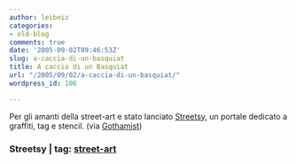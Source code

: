 ```yaml
---
author: leibniz
categories:
- old-blog
comments: true
date: '2005-09-02T09:46:53Z'
slug: a-caccia-di-un-basquiat
title: A caccia di un Basquiat
url: "/2005/09/02/a-caccia-di-un-basquiat/"
wordpress_id: 106

---
```

Per gli amanti della street-art e stato lanciato [Streetsy](http://www.streetsy.com/), un portale dedicato a graffiti, tag e stencil. (via [Gothamist](http://www.gothamist.com/archives/2005/09/01/let_your_street_art_freak_flag_fly.php))  



### Streetsy | tag: [street-art](http://www.technorati.com/tags/street-art)
